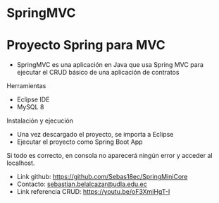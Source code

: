 # SpringMVC

# Proyecto Spring para MVC

- SpringMVC es una aplicación en Java que usa Spring MVC para ejecutar el CRUD básico de una aplicación de contratos

Herramientas

- Eclipse IDE
- MySQL 8

Instalación y ejecución

- Una vez descargado el proyecto, se importa a Eclipse
- Ejecutar el proyecto como Spring Boot App

Si todo es correcto, en consola no aparecerá ningún error y acceder al localhost.

- Link github: https://github.com/Sebas18ec/SpringMiniCore
- Contacto: sebastian.belalcazar@udla.edu.ec
- Link referencia CRUD: https://youtu.be/oF3XmiHgT-I


